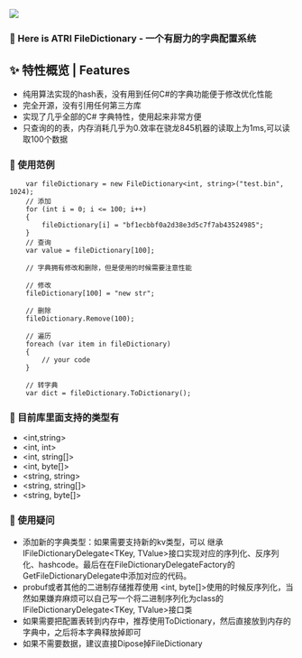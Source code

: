 ![](https://socialify.git.ci/leinlin/FileDictionary/image?description=1&descriptionEditable=A%20project%20for%20ATRI%2CCSharp%20Collection.&forks=1&issues=1&language=1&logo=https%3A%2F%2Fi.loli.net%2F2020%2F11%2F12%2FYcINCkyp8vK2inD.png&owner=1&pattern=Circuit%20Board&stargazers=1&theme=Light)

### 👋 Here is ATRI FileDictionary - 一个有厨力的字典配置系统

## ✨ 特性概览 | Features
- 纯用算法实现的hash表，没有用到任何C#的字典功能便于修改优化性能
- 完全开源，没有引用任何第三方库
- 实现了几乎全部的C# 字典特性，使用起来非常方便
- 只查询的的表，内存消耗几乎为0.效率在骁龙845机器的读取上为1ms,可以读取100个数据


### 🚀 使用范例
```
    var fileDictionary = new FileDictionary<int, string>("test.bin", 1024);
    // 添加
    for (int i = 0; i <= 100; i++)
    {
        fileDictionary[i] = "bf1ecbbf0a2d38e3d5c7f7ab43524985";
    }
    // 查询
    var value = fileDictionary[100];

    // 字典拥有修改和删除，但是使用的时候需要注意性能

    // 修改
    fileDictionary[100] = "new str";

    // 删除
    fileDictionary.Remove(100);

    // 遍历
    foreach (var item in fileDictionary)
    {
        // your code
    }

    // 转字典
    var dict = fileDictionary.ToDictionary();
```


### 📱 目前库里面支持的类型有 
- <int,string>
- <int, int>
- <int, string[]>
- <int, byte[]>
- <string, string>
- <string, string[]>
- <string, byte[]>

### 📖 使用疑问
- 添加新的字典类型：如果需要支持新的kv类型，可以 继承 IFileDictionaryDelegate<TKey, TValue>接口实现对应的序列化、反序列化、hashcode。最后在在FileDictionaryDelegateFactory的GetFileDictionaryDelegate中添加对应的代码。
- probuf或者其他的二进制存储推荐使用 <int, byte[]>使用的时候反序列化，当然如果嫌弃麻烦可以自己写一个将二进制序列化为class的IFileDictionaryDelegate<TKey, TValue>接口类
- 如果需要把配置表转到内存中，推荐使用ToDictionary，然后直接放到内存的字典中，之后将本字典释放掉即可
- 如果不需要数据，建议直接Dipose掉FileDictionary
